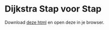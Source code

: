 # Dijkstra Stap voor Stap
Download [deze html](Dijkstra_StapVoorStap.html) en open deze in je browser.